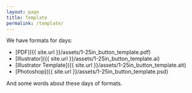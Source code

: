 ```yaml
---
layout: page
title: Template
permalink: /template/
---
```


We have formats for days:

- [PDF]({{ site.url }}/assets/1-25in_button_template.pdf)
- [Illustrator]({{ site.url }}/assets/1-25in_button_template.ai)
- [Illustrator Template]({{ site.url }}/assets/1-25in_button_template.ait)
- [Photoshop]({{ site.url }}/assets/1-25in_button_template.psd)

And some words about these days of formats.
